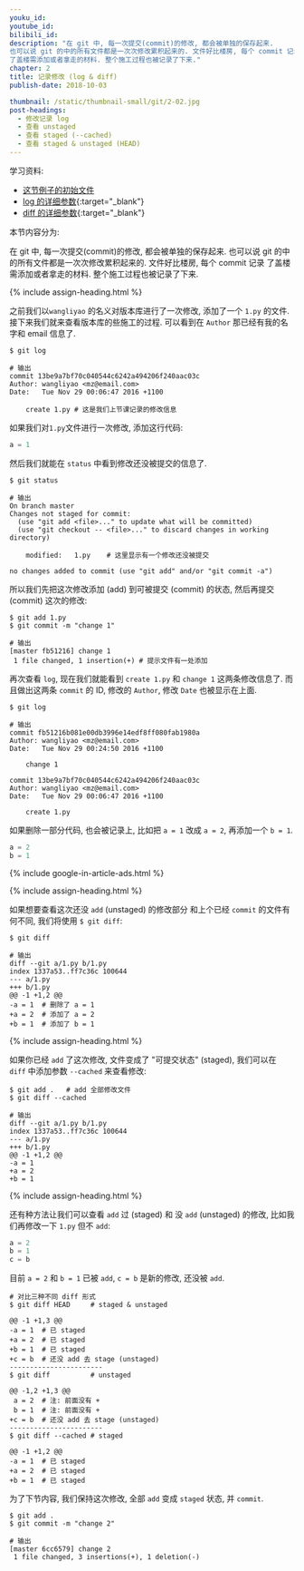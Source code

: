 ```yaml
---
youku_id: 
youtube_id: 
bilibili_id: 
description: "在 git 中, 每一次提交(commit)的修改, 都会被单独的保存起来.
也可以说 git 的中的所有文件都是一次次修改累积起来的. 文件好比楼房, 每个 commit 记录
了盖楼需添加或者拿走的材料. 整个施工过程也被记录了下来."
chapter: 2
title: 记录修改 (log & diff)
publish-date: 2018-10-03

thumbnail: /static/thumbnail-small/git/2-02.jpg
post-headings:
  - 修改记录 log
  - 查看 unstaged
  - 查看 staged (--cached)
  - 查看 staged & unstaged (HEAD)
---
```


学习资料:
  * [这节例子的初始文件](/static/results/git/initial-files/for_gitTUT_2-2.zip)
  * [log 的详细参数](https://git-scm.com/book/en/v2/Git-Basics-Viewing-the-Commit-History){:target="_blank"}
  * [diff 的详细参数](https://git-scm.com/book/en/v2/Git-Basics-Recording-Changes-to-the-Repository#Viewing-Your-Staged-and-Unstaged-Changes){:target="_blank"}
  
本节内容分为:



在 git 中, 每一次提交(commit)的修改, 都会被单独的保存起来. 
也可以说 git 的中的所有文件都是一次次修改累积起来的. 文件好比楼房, 每个 commit 记录
了盖楼需添加或者拿走的材料. 整个施工过程也被记录了下来.


{% include assign-heading.html %}

之前我们以`wangliyao` 的名义对版本库进行了一次修改, 添加了一个 `1.py` 的文件.
接下来我们就来查看版本库的些施工的过程. 可以看到在 `Author` 那已经有我的名字和 email 信息了.

```shell
$ git log

# 输出
commit 13be9a7bf70c040544c6242a494206f240aac03c
Author: wangliyao <mz@email.com>
Date:   Tue Nov 29 00:06:47 2016 +1100

    create 1.py # 这是我们上节课记录的修改信息
```

如果我们对`1.py`文件进行一次修改, 添加这行代码:

```python
a = 1
```

然后我们就能在 `status` 中看到修改还没被提交的信息了.

```shell
$ git status

# 输出
On branch master
Changes not staged for commit:
  (use "git add <file>..." to update what will be committed)
  (use "git checkout -- <file>..." to discard changes in working directory)

	modified:   1.py    # 这里显示有一个修改还没被提交

no changes added to commit (use "git add" and/or "git commit -a")
```

所以我们先把这次修改添加 (add) 到可被提交 (commit) 的状态, 
然后再提交 (commit) 这次的修改:

```shell
$ git add 1.py
$ git commit -m "change 1"

# 输出
[master fb51216] change 1
 1 file changed, 1 insertion(+) # 提示文件有一处添加
```


再次查看 `log`, 现在我们就能看到 `create 1.py` 和 `change 1` 这两条修改信息了.
而且做出这两条 `commit` 的 ID, 修改的 `Author`, 修改 `Date` 也被显示在上面.

```shell
$ git log

# 输出
commit fb51216b081e00db3996e14edf8ff080fab1980a
Author: wangliyao <mz@email.com>
Date:   Tue Nov 29 00:24:50 2016 +1100

    change 1

commit 13be9a7bf70c040544c6242a494206f240aac03c
Author: wangliyao <mz@email.com>
Date:   Tue Nov 29 00:06:47 2016 +1100

    create 1.py
```

如果删除一部分代码, 也会被记录上, 比如把 `a = 1` 改成 `a = 2`, 再添加一个 `b = 1`.

```python
a = 2
b = 1
```

{% include google-in-article-ads.html %}

{% include assign-heading.html %}

如果想要查看这次还没 `add` (unstaged) 的修改部分 和上个已经 `commit` 的文件有何不同, 
我们将使用 `$ git diff`:

```shell
$ git diff

# 输出
diff --git a/1.py b/1.py
index 1337a53..ff7c36c 100644
--- a/1.py
+++ b/1.py
@@ -1 +1,2 @@
-a = 1  # 删除了 a = 1
+a = 2  # 添加了 a = 2
+b = 1  # 添加了 b = 1
```

{% include assign-heading.html %}

如果你已经 `add` 了这次修改, 文件变成了 "可提交状态" (staged), 我们可以在 `diff` 中添加参数 
`--cached` 来查看修改:

```shell
$ git add .   # add 全部修改文件
$ git diff --cached

# 输出
diff --git a/1.py b/1.py
index 1337a53..ff7c36c 100644
--- a/1.py
+++ b/1.py
@@ -1 +1,2 @@
-a = 1
+a = 2
+b = 1
```

{% include assign-heading.html %}

还有种方法让我们可以查看 `add` 过 (staged) 和 没 `add` (unstaged) 的修改, 
比如我们再修改一下 `1.py` 但不 `add`:

```python
a = 2
b = 1
c = b
```

目前 `a = 2` 和 `b = 1` 已被 `add`,  `c = b` 是新的修改, 还没被 `add`.

```shell
# 对比三种不同 diff 形式
$ git diff HEAD     # staged & unstaged

@@ -1 +1,3 @@
-a = 1  # 已 staged
+a = 2  # 已 staged
+b = 1  # 已 staged
+c = b  # 还没 add 去 stage (unstaged)
-----------------------
$ git diff          # unstaged

@@ -1,2 +1,3 @@
 a = 2  # 注: 前面没有 +
 b = 1  # 注: 前面没有 +
+c = b  # 还没 add 去 stage (unstaged)
-----------------------
$ git diff --cached # staged

@@ -1 +1,2 @@
-a = 1  # 已 staged
+a = 2  # 已 staged
+b = 1  # 已 staged
```

为了下节内容, 我们保持这次修改, 全部 `add` 变成 `staged` 状态, 并 `commit`.

```shell
$ git add .
$ git commit -m "change 2"

# 输出
[master 6cc6579] change 2
 1 file changed, 3 insertions(+), 1 deletion(-)
```